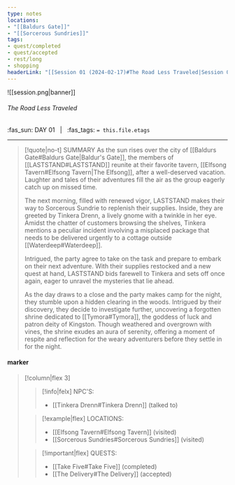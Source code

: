 ```yaml
---
type: notes
locations:
- "[[Baldurs Gate]]"
- "[[Sorcerous Sundries]]"
tags:
- quest/completed
- quest/accepted
- rest/long
- shopping
headerLink: "[[Session 01 (2024-02-17)#The Road Less Traveled|Session 01 (2024-02-17)]]"
---
```


![[session.png|banner]]
###### The Road Less Traveled
<span class="sub2">:fas_sun: DAY 01 &nbsp; | &nbsp; :fas_tags: `= this.file.etags`</span>
___

> [!quote|no-t] SUMMARY
>As the sun rises over the city of [[Baldurs Gate#Baldurs Gate|Baldur's Gate]], the members of [[LASTSTAND#LASTSTAND]] reunite at their favorite tavern, [[Elfsong Tavern#Elfsong Tavern|The Elfsong]], after a well-deserved vacation. Laughter and tales of their adventures fill the air as the group eagerly catch up on missed time.
>
>The next morning, filled with renewed vigor, LASTSTAND makes their way to Sorcerous Sundrie to replenish their supplies. Inside, they are greeted by Tinkera Drenn, a lively gnome with a twinkle in her eye. Amidst the chatter of customers browsing the shelves, Tinkera mentions a peculiar incident involving a misplaced package that needs to be delivered urgently to a cottage outside [[Waterdeep#Waterdeep]].
>
>Intrigued, the party agree to take on the task and prepare to embark on their next adventure. With their supplies restocked and a new quest at hand, LASTSTAND bids farewell to Tinkera and sets off once again, eager to unravel the mysteries that lie ahead.
>
>As the day draws to a close and the party makes camp for the night, they stumble upon a hidden clearing in the woods. Intrigued by their discovery, they decide to investigate further, uncovering a forgotten shrine dedicated to [[Tymora#Tymora]], the goddess of luck and patron deity of Kingston. Though weathered and overgrown with vines, the shrine exudes an aura of serenity, offering a moment of respite and reflection for the weary adventurers before they settle in for the night.

#### marker
> [!column|flex 3]
>> [!info|felx] NPC'S:
>> - [[Tinkera Drenn#Tinkera Drenn]] (talked to)
>
>> [!example|flex] LOCATIONS:
>> - [[Elfsong Tavern#Elfsong Tavern]] (visited)
>> - [[Sorcerous Sundries#Sorcerous Sundries]] (visited)
>
>> [!important|flex] QUESTS:
>> - [[Take Five#Take Five]] (completed)
>> - [[The Delivery#The Delivery]] (accepted)
